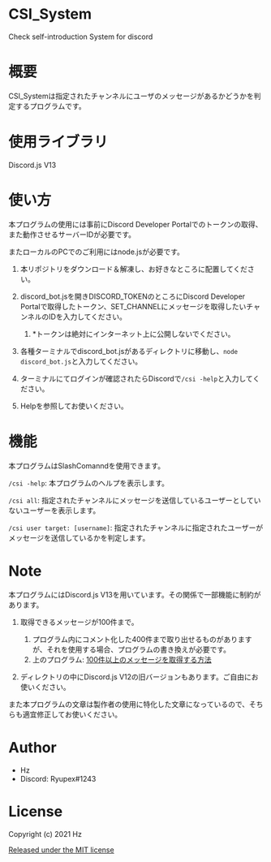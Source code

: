 # CSI_System
Check self-introduction System for discord

# 概要
CSI_Systemは指定されたチャンネルにユーザのメッセージがあるかどうかを判定するプログラムです。

# 使用ライブラリ

Discord.js V13

# 使い方
本プログラムの使用には事前にDiscord Developer Portalでのトークンの取得、また動作させるサーバーIDが必要です。

またローカルのPCでのご利用にはnode.jsが必要です。

1. 本リポジトリをダウンロード＆解凍し、お好きなところに配置してください。

1. discord_bot.jsを開きDISCORD_TOKENのところにDiscord Developer Portalで取得したトークン、SET_CHANNELにメッセージを取得したいチャンネルのIDを入力してください。
    1. *トークンは絶対にインターネット上に公開しないでください。

1. 各種ターミナルでdiscord_bot.jsがあるディレクトリに移動し、`node discord_bot.js`と入力してください。

1. ターミナルにてログインが確認されたらDiscordで`/csi -help`と入力してください。

1. Helpを参照してお使いください。

# 機能

本プログラムはSlashComanndを使用できます。

`/csi -help`: 本プログラムのヘルプを表示します。

`/csi all`: 指定されたチャンネルにメッセージを送信しているユーザーとしていないユーザーを表示します。

`/csi user target: [username]`: 指定されたチャンネルに指定されたユーザーがメッセージを送信しているかを判定します。

# Note

本プログラムにはDiscord.js V13を用いています。その関係で一部機能に制約があります。

1. 取得できるメッセージが100件まで。
    1. プログラム内にコメント化した400件まで取り出せるものがありますが、それを使用する場合、プログラムの書き換えが必要です。
    2. 上のプログラム: [100件以上のメッセージを取得する方法](https://scrapbox.io/discordjs-japan/100%E4%BB%B6%E4%BB%A5%E4%B8%8A%E3%81%AE%E3%83%A1%E3%83%83%E3%82%BB%E3%83%BC%E3%82%B8%E3%82%92%E5%8F%96%E5%BE%97%E3%81%99%E3%82%8B%E6%96%B9%E6%B3%95)

1. ディレクトリの中にDiscord.js V12の旧バージョンもあります。ご自由にお使いください。


また本プログラムの文章は製作者の使用に特化した文章になっているので、そちらも適宜修正してお使いください。
# Author

* Hz
* Discord: Ryupex#1243


# License

Copyright (c) 2021 Hz

[Released under the MIT license](https://opensource.org/licenses/mit-license.php)
